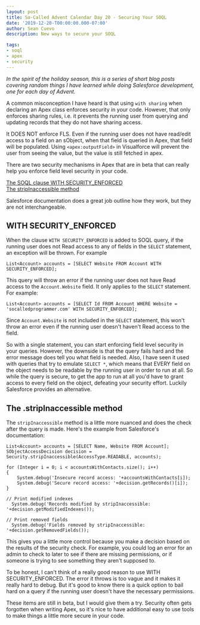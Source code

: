 ```yaml
---
layout: post
title: So-Called Advent Calendar Day 20 - Securing Your SOQL
date: '2019-12-20-T00:00:00.000-07:00'
author: Sean Cuevo
description: New ways to secure your SOQL

tags:
- soql
- apex
- security
---
```


*In the spirit of the holiday season, this is a series of short blog posts covering random things I have learned while doing Salesforce development, one for each day of Advent.*

A common misconception I have heard is that using `with sharing` when declaring an Apex class enforces security in your code. However, that only enforces sharing rules, i.e. it prevents the running user from querying and updating records that they do not have sharing access.

It DOES NOT enforce FLS. Even if the running user does not have read/edit access to a field on an sObject, when that field is queried in Apex, that field will be populated. Using `<apex:outputField>` in Visualforce will prevent the user from seeing the value, but the value is still fetched in apex.

There are two security mechanisms in Apex that are in beta that can really help you enforce field level security in your code.

[The SOQL clause WITH SECURITY_ENFORCED](https://developer.salesforce.com/docs/atlas.en-us.apexcode.meta/apexcode/apex_classes_with_security_enforced.htm)<br/>
[The stripInaccessible method](https://developer.salesforce.com/docs/atlas.en-us.apexcode.meta/apexcode/apex_classes_with_security_stripInaccessible.htm)

Salesforce documentation does a great job outline how they work, but they are not interchangeable.

## WITH SECURITY_ENFORCED
When the clause `WITH SECURITY_ENFORCED` is added to SOQL query, if the running user does not Read access to any of fields in the `SELECT` statement, an exception will be thrown. For example

```
List<Account> accounts = [SELECT Website FROM Account WITH SECURITY_ENFORCED];
```

This query will throw an error if the running user does not have Read access to the `Account.Website` field. It only applies to the `SELECT` statement. For example:

```
List<Account> accounts = [SELECT Id FROM Account WHERE Website = 'socalledprogrammer.com' WITH SECURITY_ENFORCED];
```

Since `Account.Website` is not included in the `SELECT` statement, this won't throw an error even if the running user doesn't haven't Read access to the field.

So with a single statement, you can start enforcing field level security in your queries. However, the downside is that the query fails hard and the error message does tell you what field is needed. Also, I have seen it used with queries that try to emulate `SELECT *`, which means that EVERY field on the object needs to be readable by the running user in order to run at all. So while the query is secure, to get the app to run at all you'd have to grant access to every field on the object, defeating your security effort. Luckily Salesforce provides an alternative.

## The .stripInaccessible method
The `stripInaccessible` method is a little more nuanced and does the check after the query is made. Here's the example from Salesforce's documentation:

```
List<Account> accounts = [SELECT Name, Website FROM Account];
SObjectAccessDecision decision = Security.stripInaccessible(AccessType.READABLE, accounts);

for (Integer i = 0; i < accountsWithContacts.size(); i++) 
{
    System.debug('Insecure record access: '+accountsWithContacts[i]);
    System.debug('Secure record access: '+decision.getRecords()[i]);
}

// Print modified indexes
  System.debug('Records modified by stripInaccessible: '+decision.getModifiedIndexes());

// Print removed fields
  System.debug('Fields removed by stripInaccessible: '+decision.getRemovedFields());
```

This gives you a little more control because you make a decision based on the results of the security check. For example, you could log an error for an admin to check to later to see if there are missing permissions, or if someone is trying to see something they aren't supposed to.

To be honest, I can't think of a really good reason to use WITH SECURITY_ENFORCED. The error it throws is too vague and it makes it really hard to debug. But it's good to know there is a quick option to bail hard on a query if the running user doesn't have the necessary permissions.

These items are still in beta, but I would give them a try. Security often gets forgotten when writing Apex, so it's nice to have additional easy to use tools to make things a little more secure in your code.

